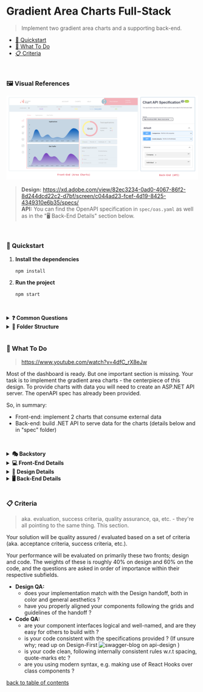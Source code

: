 # Gradient Area Charts Full-Stack
> Implement two gradient area charts and a supporting back-end.

- [🚀 Quickstart](#quickstart)
- [🎯 What To Do](#what-to-do)
- [📋 Criteria](#criteria)

<br>

### 🖼️ Visual References
![Chart Challenge](src/assets/images/project.png)
> **Design:** https://xd.adobe.com/view/82ec3234-0ad0-4067-86f2-8d244dcd22c2-d7bf/screen/c044ad23-fcef-4d19-8425-4349310e6b35/specs/ <br> **API:** You can find the OpenAPI specification in `spec/oas.yaml` as well as in the "🖥 Back-End Details" section below.

<br>

### 🚀 Quickstart

1. **Install the dependencies**

   ```shell
   npm install
   ```

2. **Run the project**

   ```shell
   npm start
   ```


<br><details>
  <summary><b>❓ Common Questions</b></summary>
  Common questions and answers for getting started quickly.

  - Q: What should I do? 
  >  - :A Hop down and read the "what to do" section, the specifications, then have a look at the designs and figure out how to best implement these designs into a working prototype of the chart.
  - Where do I find the files for X? 
  >  - Check the section on folder structure, if it is still unclear let us know in the discord.
  - How do I deliver? 
  >  - To deliver your solution you'll have to commit and push the repo, and then go to the Diggit-dashboard for the challenge to submit for evaluation.
  - How do I know if I'm ready to submit? 
  >  - Check the [Evaluation](#-What-will-be-evaluated) criteria section, where it is outlined a few quick questions to answer. If you feel you can answer to the positive on all these then you're probably ready to submit your solution. However you're free to add whatever extra layers of QA on top of these to suit your professional standards. 
  - I'm Stuck, help!
  >  - oof... we don't really do debugging for active challenges, but what we can recommend is that you take the extra time you need. You may just need to take a break, go have a coffee and take a walk. We often find it helps to simply take your mind off the problem for a little while to reboot your angle of approach. Once you come back, check again your progress towards the goals you'll be evaluated on, and see if there is something you hadn't considered before. We wish you the best of luck!
<br></details>

<details>
  <summary><b>📁 Folder Structure</b></summary>
  Here’s an overview of the folder structure. Each element is briefly described.

      ├── public/    # contains the HTML file so you can tweak it, for example, to set the page title and other static files
      ├── spec/    # contains the OpenAPI spec file you can use to build API
      ├── src/               # the main container for your project
      │   │
      │   ├── assets/          # images, icons, colors
      │   ├── components/          # anything that could be a reusable piece of UI lands here
      │   ├── screens/       # each screen is build with multiple components and together they create a screen to display for a user such as Homepage, About, Catalog etc
      │   ├── utls/      # reusable JavaScript functions that support the project such as custom hooks
<br></details><br>

### 🎯 What To Do
> https://www.youtube.com/watch?v=4dfC_rX8eJw

Most of the dashboard is ready. But one important section is missing. Your task is to implement the gradient area charts - the centerpiece of this design. To provide charts with data you will need to create an ASP.NET API server. The openAPI spec has already been provided.

So, in summary:
- Front-end: implement 2 charts that consume external data
- Back-end: build .NET API to serve data for the charts (details below and in "spec" folder)

<br><details>
  <summary><b>🎭 Backstory</b></summary>

  > the story leading up to your challenge

  Innovation Norway is in charge of giving Norwegian ideas global opportunities. They offer critical help and support to startups. Each and every day, both companies and individuals book meetings with their advisors.

  The first step towards better services is a clear overview of current affairs. Innovation Norway needs to see how many companies and individuals they are in contact with. In the future, this dashboard can also show valuable insights such as the overall satisfaction, newly identified opportunities as well as potential efficiency improvements in their processes.<br>
</details>

<details>
  <summary><b>💻 Front-End Details</b></summary>

- **Visual aspects**
  - Target Screen: **1920x1080** (but should work for all common desktop sizes)
  - Font: Montserrat (https://fonts.google.com/specimen/Montserrat)
  - Asset folder: `./src/assets`
  - Colors: check out `./src/assets`
- **Charts**
  - decide on a library you want to use for your implementation
  - review the code base, find a suitable place for the charts
  - build 2 charts ( Individuals and Companies ) around the data provided by the Chart API
  - you are free to be creative with the implementation of the charts, as long as they follow the specifications and designs provided. 
  - remember to include a gradient on the charts, it's a final touch to the project
- **Recommended Libraries**
  - **Charts** - Chart.js; that's what we consider the most convenient one, but feel free to work with any library that works for you!
  - React modules are fine, but for any **CSS logic** - styled-components.
  - Any **custom animation?** - gsap.
<br></details>

<details>
  <summary><b>🎨 Design Details</b></summary>
  
  > Design Handoff: https://xd.adobe.com/view/82ec3234-0ad0-4067-86f2-8d244dcd22c2-d7bf/screen/c044ad23-fcef-4d19-8425-4349310e6b35/specs/
<br>
</details>

<details>
  <summary><b>🖥 Back-End Details</b></summary>

- **Chart API**
  - RESTful API built with ASP.NET framework
  - Fully complies with OpenAPI spec provided
  - You can add security features (like token auth) for bonus points (not included in OpenAPI spec)


  ### API Specifications 

  This specification describes the API that is used to serve data for the front-end chart

  Base URLs:

  * <a href="http://localhost:3000">http://localhost:3000</a>

  <h2 id="fullstackin-default">ENDPOINTS</h1>


  ### Get list of all companies

  <a id="opIdget-companies"></a>

  `GET /companies`

  Retrieve a list of companies

  > Example response

  ```json
  [
    {
      "id": 1,
      "name": "Google",
      "advisor": "Adam Smith",
      "gender": "male",
      "meetingDate": "2021-10-31"
    },
    {
      "id": 2,
      "name": "Netflix",
      "advisor": "Simen Newton",
      "gender": "female",
      "meetingDate": "2021-04-11"
    }
  ]
  ```

  <h4 id="get-list-of-all-companies-responses">Responses</h3>

  |Status|Meaning|Description|Schema|
  |---|---|---|---|
  |200|[OK](https://tools.ietf.org/html/rfc7231#section-6.3.1)|List of companies|Inline|
  |500|[Internal Server Error](https://tools.ietf.org/html/rfc7231#section-6.6.1)|Something went wrong|None|

  <h4 id="get-list-of-all-companies-responseschema">Response Schema</h3>

  Status Code **200**

  |Name|Type|Required|Restrictions|Description|
  |---|---|---|---|---|
  |*ROOT*|[[Company](#schemacompany)]|true|none|[Model of company entry]|
  |» Company|[Company](#schemacompany)|true|none|Model of company entry|
  |»» id|integer|true|none|Unique identifier for the given company.|
  |»» name|string|true|none|Name of the company|
  |»» advisor|string|true|none|Full name of company's advisor|
  |»» gender|string|true|none|male/female|
  |»» meetingDate|string(date)|true|none|Date|

  ### Enumerated Values

  |Property|Value|
  |---|---|
  |gender|male|
  |gender|female|

  <aside class="success">
  This operation does not require authentication
  </aside>

  ### Get list of all individuals

  <a id="opIdget-individuals"></a>

  `GET /individuals`

  Retrieve a list of individuals

  > Example response

  ```json
  [
    {
      "id": 1,
      "name": "Ivan",
      "surname": "Malkov",
      "gender": "male",
      "meetingDate": "2019-08-24"
    }
  ]
  ```

  <h3 id="get-list-of-all-individuals-responses">Responses</h3>

  |Status|Meaning|Description|Schema|
  |---|---|---|---|
  |200|[OK](https://tools.ietf.org/html/rfc7231#section-6.3.1)|List of individuals|Inline|
  |500|[Internal Server Error](https://tools.ietf.org/html/rfc7231#section-6.6.1)|Something went wrong|None|

  <h3 id="get-list-of-all-individuals-responseschema">Response Schema</h3>

  Status Code **200**

  |Name|Type|Required|Restrictions|Description|
  |---|---|---|---|---|
  |*ROOT*|[[Individual](#schemaindividual)]|true|none|[Model of Individual entry]|
  |» Individual|[Individual](#schemaindividual)|true|none|Model of Individual entry|
  |»» id|integer|true|none|Unique id of a person|
  |»» name|string|true|none|First name of a person|
  |»» surname|string|true|none|Person's surname|
  |»» gender|string|true|none|male/female|
  |»» meetingDate|string(date)|true|none|Date|

  #### Enumerated Values

  |Property|Value|
  |---|---|
  |gender|male|
  |gender|female|

  <aside class="success">
  This operation does not require authentication
  </aside>



  ## Schemas

  <h3 id="tocS_Company">Company</h2>
  <!-- backwards compatibility -->
  <a id="schemacompany"></a>
  <a id="schema_Company"></a>
  <a id="tocScompany"></a>
  <a id="tocscompany"></a>

  ```json
  {
    "id": 0,
    "name": "string",
    "advisor": "string",
    "gender": "male",
    "meetingDate": "2019-08-24"
  }

  ```

  ### Properties

  |Name|Type|Required|Restrictions|Description|
  |---|---|---|---|---|
  |id|integer|true|none|Unique identifier for the given company.|
  |name|string|true|none|Name of the company|
  |advisor|string|true|none|Full name of company's advisor|
  |gender|string|true|none|male/female|
  |meetingDate|string(date)|true|none|Date|

  #### Enumerated Values

  |Property|Value|
  |---|---|
  |gender|male|
  |gender|female|

  <h2 id="tocS_Individual">Individual</h2>
  <!-- backwards compatibility -->
  <a id="schemaindividual"></a>
  <a id="schema_Individual"></a>
  <a id="tocSindividual"></a>
  <a id="tocsindividual"></a>

  ```json
  {
    "id": 0,
    "name": "string",
    "surname": "string",
    "gender": "male",
    "meetingDate": "2019-08-24"
  }

  ```


  ### Properties

  |Name|Type|Required|Restrictions|Description|
  |---|---|---|---|---|
  |id|integer|true|none|Unique id of a person|
  |name|string|true|none|First name of a person|
  |surname|string|true|none|Person's surname|
  |gender|string|true|none|male/female|
  |meetingDate|string(date)|true|none|Date|

  #### Enumerated Values

  |Property|Value|
  |---|---|
  |gender|male|
  |gender|female|

<br></details><br>


### 📋 Criteria
> aka. evaluation, success criteria, quality assurance, qa, etc. - they're all pointing to the same thing. This section.

Your solution will be quality assured / evaluated based on a set of criteria (aka. acceptance criteria, success criteria, etc.). 

Your performance will be evaluated on primarily these two fronts; design and code. 
The weights of these is roughly 40% on design and 60% on the code, and the questions are asked in order of importance within their respective subfields.

- **Design QA:** 
  - does your implementation match with the Design handoff, both in color and general aesthetics ? 
  - have you properly aligned your components following the grids and guidelines of the handoff ? 
- **Code QA:**
  - are your component interfaces logical and well-named, and are they easy for others to build with ? 
  - is your code consistent with the specifications provided ? (If unsure why; read up on Design-First ![swagger-blog on api-design](https://swagger.io/blog/api-design/design-first-or-code-first-api-development/) )
  - is your code clean, following internally consistent rules w.r.t spacing, quote-marks etc ?
  - are you using modern syntax, e.g. making use of React Hooks over class components ?

[back to table of contents](#table-of-content)
